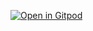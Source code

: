 [![Open in Gitpod](https://gitpod.io/button/open-in-gitpod.svg)](https://cisneparra-programacion-we399fcazw8.ws-us120.gitpod.io/)
